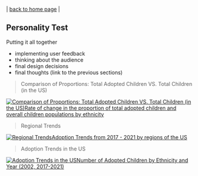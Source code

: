 | [back to home page](https://ellenasakai.github.io/sakaiportfolio/) |

## Personality Test 



Putting it all together
- implementing user feedback
- thinking about the audience
- final design decisions
- final thoughts (link to the previous sections)

> Comparison of Proportions: Total Adopted Children VS. Total Children (in the US)

<div class='tableauPlaceholder' id='viz1701911429386' style='position: relative'><noscript><a href='#'><img alt='Comparison of Proportions: Total Adopted Children VS. Total Children (in the US)Rate of change in the proportion of total adopted children and overall children populations by ethnicity ' src='https:&#47;&#47;public.tableau.com&#47;static&#47;images&#47;ad&#47;adoption5&#47;Comparison&#47;1_rss.png' style='border: none' /></a></noscript><object class='tableauViz'  style='display:none;'><param name='host_url' value='https%3A%2F%2Fpublic.tableau.com%2F' /> <param name='embed_code_version' value='3' /> <param name='site_root' value='' /><param name='name' value='adoption5&#47;Comparison' /><param name='tabs' value='no' /><param name='toolbar' value='yes' /><param name='static_image' value='https:&#47;&#47;public.tableau.com&#47;static&#47;images&#47;ad&#47;adoption5&#47;Comparison&#47;1.png' /> <param name='animate_transition' value='yes' /><param name='display_static_image' value='yes' /><param name='display_spinner' value='yes' /><param name='display_overlay' value='yes' /><param name='display_count' value='yes' /><param name='language' value='en-US' /><param name='filter' value='publish=yes' /></object></div>              
<script type='text/javascript'>                   
  var divElement = document.getElementById('viz1701911429386');               
  var vizElement = divElement.getElementsByTagName('object')[0];                  
  vizElement.style.width='100%';vizElement.style.height=(divElement.offsetWidth*0.75)+'px';        
  var scriptElement = document.createElement('script');                   
  scriptElement.src = 'https://public.tableau.com/javascripts/api/viz_v1.js';              
  vizElement.parentNode.insertBefore(scriptElement, vizElement);             
</script>


> Regional Trends

<div class='tableauPlaceholder' id='viz1701910580110' style='position: relative'><noscript><a href='#'><img alt='Regional TrendsAdoption Trends from 2017 - 2021 by regions of the US ' src='https:&#47;&#47;public.tableau.com&#47;static&#47;images&#47;ad&#47;adoption3&#47;RegionalTrends&#47;1_rss.png' style='border: none' /></a></noscript><object class='tableauViz'  style='display:none;'><param name='host_url' value='https%3A%2F%2Fpublic.tableau.com%2F' /> <param name='embed_code_version' value='3' /> <param name='site_root' value='' /><param name='name' value='adoption3&#47;RegionalTrends' /><param name='tabs' value='no' /><param name='toolbar' value='yes' /><param name='static_image' value='https:&#47;&#47;public.tableau.com&#47;static&#47;images&#47;ad&#47;adoption3&#47;RegionalTrends&#47;1.png' /> <param name='animate_transition' value='yes' /><param name='display_static_image' value='yes' /><param name='display_spinner' value='yes' /><param name='display_overlay' value='yes' /><param name='display_count' value='yes' /><param name='language' value='en-US' /><param name='filter' value='publish=yes' /></object></div>             
<script type='text/javascript'>                  
  var divElement = document.getElementById('viz1701910580110');                  
  var vizElement = divElement.getElementsByTagName('object')[0];                   
  vizElement.style.width='100%';vizElement.style.height=(divElement.offsetWidth*0.75)+'px';           
  var scriptElement = document.createElement('script');                 
  scriptElement.src = 'https://public.tableau.com/javascripts/api/viz_v1.js';             
  vizElement.parentNode.insertBefore(scriptElement, vizElement);              
</script>



> Adoption Trends in the US

<div class='tableauPlaceholder' id='viz1701911020218' style='position: relative'><noscript><a href='#'><img alt='Adoption Trends in the USNumber of Adopted Children by Ethnicity and Year (2002, 2017-2021) ' src='https:&#47;&#47;public.tableau.com&#47;static&#47;images&#47;ad&#47;adoption4&#47;NumberofAdoptedChildrenbyEthnicityandYear&#47;1_rss.png' style='border: none' /></a></noscript><object class='tableauViz'  style='display:none;'><param name='host_url' value='https%3A%2F%2Fpublic.tableau.com%2F' /> <param name='embed_code_version' value='3' /> <param name='site_root' value='' /><param name='name' value='adoption4&#47;NumberofAdoptedChildrenbyEthnicityandYear' /><param name='tabs' value='no' /><param name='toolbar' value='yes' /><param name='static_image' value='https:&#47;&#47;public.tableau.com&#47;static&#47;images&#47;ad&#47;adoption4&#47;NumberofAdoptedChildrenbyEthnicityandYear&#47;1.png' /> <param name='animate_transition' value='yes' /><param name='display_static_image' value='yes' /><param name='display_spinner' value='yes' /><param name='display_overlay' value='yes' /><param name='display_count' value='yes' /><param name='language' value='en-US' /><param name='filter' value='publish=yes' /></object></div>               
<script type='text/javascript'>                   
  var divElement = document.getElementById('viz1701911020218');                
  var vizElement = divElement.getElementsByTagName('object')[0];                   
  vizElement.style.width='100%';vizElement.style.height=(divElement.offsetWidth*0.75)+'px';               
  var scriptElement = document.createElement('script');                   
  scriptElement.src = 'https://public.tableau.com/javascripts/api/viz_v1.js';                  
  vizElement.parentNode.insertBefore(scriptElement, vizElement);            
</script>



